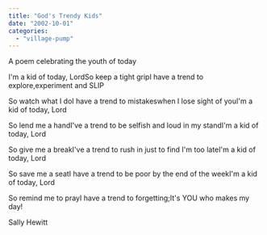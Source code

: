 ```yaml
---
title: "God's Trendy Kids"
date: "2002-10-01"
categories: 
  - "village-pump"
---
```


A poem celebrating the youth of today

I'm a kid of today, LordSo keep a tight gripI have a trend to explore,experiment and SLIP

So watch what I doI have a trend to mistakeswhen I lose sight of youI'm a kid of today, Lord

So lend me a handI've a trend to be selfish and loud in my standI'm a kid of today, Lord

So give me a breakI've a trend to rush in just to find I'm too lateI'm a kid of today, Lord

So save me a seatI have a trend to be poor by the end of the weekI'm a kid of today, Lord

So remind me to prayI have a trend to forgetting;It's YOU who makes my day!

Sally Hewitt
